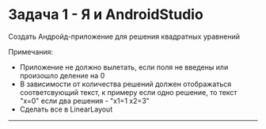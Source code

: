 # Задача 1 - Я и AndroidStudio

Создать Андройд-приложение для решения квадратных уравнений

Примечания:
* Приложение не должно вылетать, если поля не введены или произошло деление на 0
* В зависимости от количества решений должен отображаться соответсвующий текст, к примеру если одно решение, то текст "x=0" если два решения - "x1=1 x2=3"
* Сделать все в LinearLayout

---
